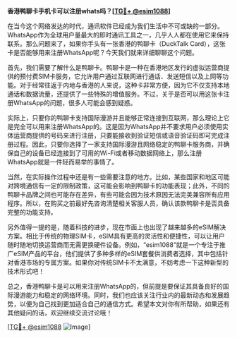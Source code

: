 **香港鸭聊卡手机卡可以注册whats吗？[[TG💪+ @esim1088](https://t.me/s/esim1088)]**

在当今这个网络发达的时代，通讯软件已经成为我们生活中不可或缺的一部分。WhatsApp作为全球用户量最大的即时通讯工具之一，几乎人人都在使用它来保持联系。那么问题来了，如果你手头有一张香港的鸭聊卡（DuckTalk Card），这张卡是否能够用来注册WhatsApp呢？今天我们就来详细聊聊这个问题。

首先，我们需要了解什么是鸭聊卡。鸭聊卡是一种在香港地区发行的虚拟运营商提供的预付费SIM卡服务，它允许用户通过互联网进行通话、发送短信以及上网等功能。对于经常往返于内地与香港的人来说，这种卡非常方便，因为它不仅支持本地通话和数据流量，还提供了一些特殊的增值服务。不过，关于是否可以用这张卡注册WhatsApp的问题，很多人可能会感到疑惑。

实际上，只要你的鸭聊卡支持国际漫游并且能够正常连接到互联网，那么理论上它是完全可以用来注册WhatsApp的。这是因为WhatsApp并不要求用户必须使用实体运营商提供的号码来进行注册，只要能接收到验证短信或语音验证码即可完成注册过程。因此，只要你选择了一家支持国际漫游且网络稳定的鸭聊卡服务商，并确保自己的设备已经连接到了可用的Wi-Fi或者移动数据网络上，那么注册WhatsApp就是一件轻而易举的事情了。

当然，在实际操作过程中还是有一些需要注意的地方。比如，某些国家和地区可能对跨境通信有一定的限制政策，这可能会影响到鸭聊卡的功能表现；此外，不同的鸭聊卡品牌之间也可能存在差异，有些可能会因为技术原因无法完美兼容所有应用程序。所以，在购买之前最好先咨询清楚相关客服人员，确认该款鸭聊卡是否具备完整的功能支持。

另外值得一提的是，随着科技的进步，现在市面上也出现了越来越多的eSIM解决方案。相比于传统的物理SIM卡，eSIM具有更高的灵活性和便捷性，可以让用户随时随地切换运营商而无需更换硬件设备。例如，“esim1088”就是一个专注于推广eSIM产品的平台，他们提供了多种多样的eSIM套餐供消费者选择，其中包括针对香港市场的专属方案。如果你对传统SIM卡不太满意，不妨考虑一下这种新型的技术形式吧！

总之，香港鸭聊卡是可以用来注册WhatsApp的，但前提是要保证其具备良好的国际漫游能力和稳定的网络环境。同时，我们也应该关注行业内的最新动态和发展趋势，以便为自己找到更加适合自己的通信方式。希望本文对你有所帮助，如果还有其他疑问的话，欢迎继续交流讨论哦！

[[TG💪+ @esim1088](https://t.me/s/esim1088) ![Image](https://i.postimg.cc/4NQfJmqS/Snipaste-2025-05-13-00-14-12.png)]